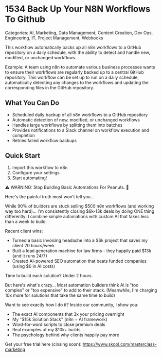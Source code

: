# 1534 Back Up Your N8N Workflows To Github

Categories: AI, Marketing, Data Management, Content Creation, Dev Ops, Engineering, IT, Project Management, Webhooks

This workflow automatically backs up all n8n workflows to a GitHub repository on a daily schedule, with the ability to detect and handle new, modified, or unchanged workflows.

Example: A team using n8n to automate various business processes wants to ensure their workflows are regularly backed up to a central GitHub repository. This workflow can be set up to run on a daily schedule, automatically detecting any changes to the workflows and updating the corresponding files in the GitHub repository.

## What You Can Do
- Scheduled daily backup of all n8n workflows to a GitHub repository
- Automatic detection of new, modified, or unchanged workflows
- Handles large workflows by splitting them into batches
- Provides notifications to a Slack channel on workflow execution and completion
- Retries failed workflow backups

## Quick Start
1. Import this workflow to n8n
2. Configure your settings
3. Start automating!

⚠️ WARNING: Stop Building Basic Automations For Peanuts. 🚫

Here's the painful truth most won't tell you...

While 90% of builders are stuck selling $500 n8n workflows (and working way too hard)...
I'm consistently closing $6k-13k deals by doing ONE thing differently:
I combine simple automations with custom AI that takes less than a week to build.

Recent client wins:
* Turned a basic invoicing headache into a $6k project that saves my client 20 hours/week
* Built a lead generation machine for law firms - they happily paid $13k (and it runs 24/7)
* Created AI-powered SEO automation that beats funded companies (using $0 in AI costs)

Time to build each solution? Under 2 hours.

But here's what's crazy...
Most automation builders think AI is "too complex" or "too expensive" to add to their stack.
(Meanwhile, I'm charging 10x more for solutions that take the same time to build)

Want to see exactly how I do it?
Inside our community, I show you:
* The exact AI components that 3x your pricing overnight
* My "$15k Solution Stack" (n8n + AI framework)
* Word-for-word scripts to close premium deals
* Real examples of my $10k+ builds
* The psychology behind why clients happily pay more

Get your free trial here (closing soon): https://www.skool.com/masterclass-marketing
